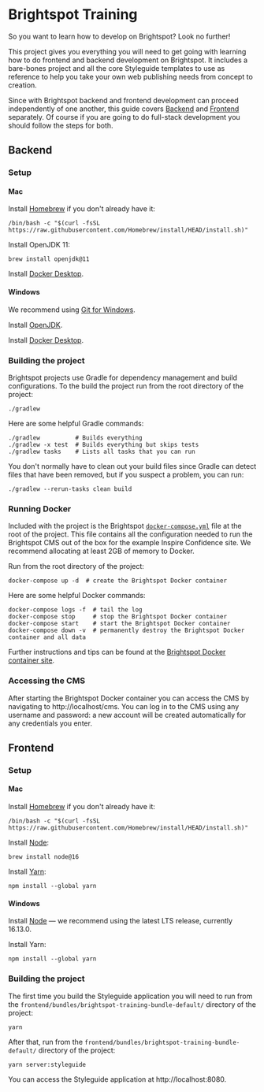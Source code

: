 # Brightspot Training

So you want to learn how to develop on Brightspot? Look no further!

This project gives you everything you will need to get going with learning how to do frontend and backend development 
on Brightspot. It includes a bare-bones project and all the core Styleguide templates to use as reference to help you 
take your own web publishing needs from concept to creation.

Since with Brightspot backend and frontend development can proceed independently of one another, this guide covers 
[Backend](#backend) and [Frontend](#frontend) separately. Of course if you are going to do full-stack development you
should follow the steps for both.


## Backend

### Setup

#### Mac

Install [Homebrew](https://brew.sh/) if you don't already have it:
```console
/bin/bash -c "$(curl -fsSL https://raw.githubusercontent.com/Homebrew/install/HEAD/install.sh)"
```

Install OpenJDK 11:
```
brew install openjdk@11
```

Install [Docker Desktop](https://www.docker.com/products/docker-desktop).

#### Windows

We recommend using [Git for Windows](https://git-scm.com/downloads).

Install [OpenJDK](https://adoptium.net/releases.html?variant=openjdk11&jvmVariant=hotspot).

Install [Docker Desktop](https://www.docker.com/products/docker-desktop).

### Building the project

Brightspot projects use Gradle for dependency management and build configurations. To the build the project run from 
the root directory of the project:
```console
./gradlew
```

Here are some helpful Gradle commands:
```console
./gradlew          # Builds everything
./gradlew -x test  # Builds everything but skips tests
./gradlew tasks    # Lists all tasks that you can run
```

You don't normally have to clean out your build files since Gradle can detect files that have been removed, but if you 
suspect a problem, you can run:
```console
./gradlew --rerun-tasks clean build
```

### Running Docker

Included with the project is the Brightspot [`docker-compose.yml`](docker-compose.yml) file at the root of the project. 
This file contains all the configuration needed to run the Brightspot CMS out of the box for the example Inspire 
Confidence site. We recommend allocating at least 2GB of memory to Docker.

Run from the root directory of the project:
```console
docker-compose up -d  # create the Brightspot Docker container
```

Here are some helpful Docker commands:
```console
docker-compose logs -f  # tail the log
docker-compose stop     # stop the Brightspot Docker container
docker-compose start    # start the Brightspot Docker container
docker-compose down -v  # permanently destroy the Brightspot Docker container and all data
```

Further instructions and tips can be found at the [Brightspot Docker container site](https://hub.docker.com/r/brightspot/tomcat).

### Accessing the CMS

After starting the Brightspot Docker container you can access the CMS by navigating to http://localhost/cms. You can 
log in to the CMS using any username and password: a new account will be created automatically for any credentials you
enter.


## Frontend

### Setup

#### Mac

Install [Homebrew](https://brew.sh/) if you don't already have it:
```
/bin/bash -c "$(curl -fsSL https://raw.githubusercontent.com/Homebrew/install/HEAD/install.sh)"
```

Install [Node](https://nodejs.org/en/):
```
brew install node@16
```

Install [Yarn](https://yarnpkg.com/):
```
npm install --global yarn
```

#### Windows

Install [Node](https://nodejs.org/en/) — we recommend using the latest LTS release, currently 16.13.0.

Install Yarn:
```
npm install --global yarn
```

### Building the project

The first time you build the Styleguide application you will need to run from the 
`frontend/bundles/brightspot-training-bundle-default/` directory of the project:
```console
yarn
```

After that, run from the `frontend/bundles/brightspot-training-bundle-default/` directory of the project:
```console
yarn server:styleguide
```

You can access the Styleguide application at http://localhost:8080.
